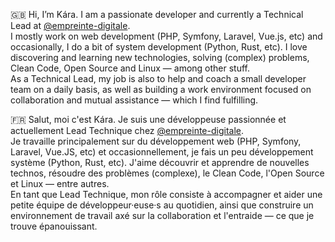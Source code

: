🇬🇧 Hi, I’m Kára. I am a passionate developer and currently a Technical Lead at [@empreinte-digitale](https://github.com/empreinte-digitale).  
I mostly work on web development (PHP, Symfony, Laravel, Vue.js, etc) and occasionally, I do a bit of system development (Python, Rust, etc). 
I love discovering and learning new technologies, solving (complex) problems, Clean Code, Open Source and Linux — among other stuff.  
As a Technical Lead, my job is also to help and coach a small developer team on a daily basis, as well as building a work environment focused on collaboration and mutual assistance — which I find fulfilling.

🇫🇷 Salut, moi c'est Kára. Je suis une développeuse passionnée et actuellement Lead Technique chez [@empreinte-digitale](https://github.com/empreinte-digitale).  
Je travaille principalement sur du développement web (PHP, Symfony, Laravel, Vue.JS, etc) et occasionnellement, je fais un peu développement système (Python, Rust, etc).
J'aime découvrir et apprendre de nouvelles technos, résoudre des problèmes (complexe), le Clean Code, l'Open Source et Linux — entre autres.  
En tant que Lead Technique, mon rôle consiste à accompagner et aider une petite équipe de développeur·euse·s au quotidien, ainsi que construire un environnement de travail axé sur la collaboration et l'entraide — ce que je trouve épanouissant.
